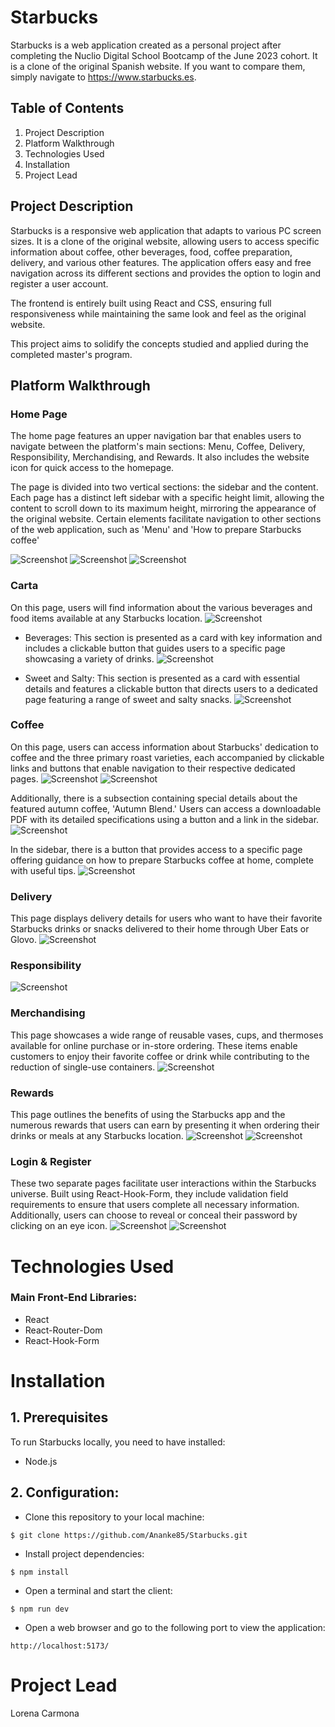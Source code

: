 # Starbucks 
Starbucks is a web application created as a personal project after completing the Nuclio Digital School Bootcamp of the June 2023 cohort. It is a clone of the original Spanish website. If you want to compare them, simply navigate to https://www.starbucks.es.

## Table of Contents

1. Project Description
2. Platform Walkthrough
3. Technologies Used
4. Installation
6. Project Lead
   
## Project Description
Starbucks is a responsive web application that adapts to various PC screen sizes. It is a clone of the original website, allowing users to access specific information about coffee, other beverages, food, coffee preparation, delivery, and various other features. The application offers easy and free navigation across its different sections and provides the option to login and register a user account.

The frontend is entirely built using React and CSS, ensuring full responsiveness while maintaining the same look and feel as the original website.

This project aims to solidify the concepts studied and applied during the completed master's program.
 

## Platform Walkthrough

### Home Page
The home page features an upper navigation bar that enables users to navigate between the platform's main sections: Menu, Coffee, Delivery, Responsibility, Merchandising, and Rewards. It also includes the website icon for quick access to the homepage.

The page is divided into two vertical sections: the sidebar and the content. Each page has a distinct left sidebar with a specific height limit, allowing the content to scroll down to its maximum height, mirroring the appearance of the original website.
Certain elements facilitate navigation to other sections of the web application, such as 'Menu' and 'How to prepare Starbucks coffee'

![Screenshot](./Screenshots/home.jpg)
![Screenshot](./Screenshots/home2.jpg)
![Screenshot](./Screenshots/home3.jpg)


### Carta
On this page, users will find information about the various beverages and food items available at any Starbucks location.
![Screenshot](./Screenshots/menu.jpg)

* Beverages: This section is presented as a card with key information and includes a clickable button that guides users to a specific page showcasing a variety of drinks.
![Screenshot](./Screenshots/menu2.jpg)

* Sweet and Salty: This section is presented as a card with essential details and features a clickable button that directs users to a dedicated page featuring a range of sweet and salty snacks.
![Screenshot](./Screenshots/menu3.jpg)


### Coffee
On this page, users can access information about Starbucks' dedication to coffee and the three primary roast varieties, each accompanied by clickable links and buttons that enable navigation to their respective dedicated pages. 
![Screenshot](./Screenshots/coffee.jpg)
![Screenshot](./Screenshots/coffee2.jpg)

Additionally, there is a subsection containing special details about the featured autumn coffee, 'Autumn Blend.' Users can access a downloadable PDF with its detailed specifications using a button and a link in the sidebar.
![Screenshot](./Screenshots/coffee3.jpg)

In the sidebar, there is a button that provides access to a specific page offering guidance on how to prepare Starbucks coffee at home, complete with useful tips.
 ![Screenshot](./Screenshots/coffee4.jpg)



### Delivery
This page displays delivery details for users who want to have their favorite Starbucks drinks or snacks delivered to their home through Uber Eats or Glovo.
 ![Screenshot](./Screenshots/delivery.jpg)
### Responsibility
 ![Screenshot](./Screenshots/responsability.jpg)

### Merchandising
This page showcases a wide range of reusable vases, cups, and thermoses available for online purchase or in-store ordering. These items enable customers to enjoy their favorite coffee or drink while contributing to the reduction of single-use containers.
 ![Screenshot](./Screenshots/merchandising.jpg)

### Rewards
This page outlines the benefits of using the Starbucks app and the numerous rewards that users can earn by presenting it when ordering their drinks or meals at any Starbucks location.
![Screenshot](./Screenshots/rewards1.jpg) ![Screenshot](./Screenshots/rewards2.jpg)


### Login & Register
These two separate pages facilitate user interactions within the Starbucks universe. Built using React-Hook-Form, they include validation field requirements to ensure that users complete all necessary information. Additionally, users can choose to reveal or conceal their password by clicking on an eye icon.
![Screenshot](./Screenshots/login.jpg)
![Screenshot](./Screenshots/register.jpg)




# Technologies Used
### Main Front-End Libraries:

* React
* React-Router-Dom
* React-Hook-Form

# Installation
## 1. Prerequisites

To run Starbucks locally, you need to have installed:
* Node.js

## 2. Configuration:

* Clone this repository to your local machine:
````
$ git clone https://github.com/Ananke85/Starbucks.git
````
* Install project dependencies:
```
$ npm install
````
* Open a terminal and start the client:
```
$ npm run dev
````
* Open a web browser and go to the following port to view the application:
```
http://localhost:5173/
````
# Project Lead
Lorena Carmona
